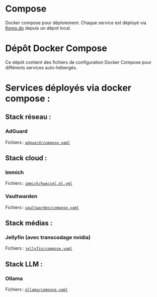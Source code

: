 # Compose

Docker compose pour déploiement. Chaque service est déployé via [Komo.do](https://komo.do/) depuis un dépot local.

# Dépôt Docker Compose

Ce dépôt contient des fichiers de configuration Docker Compose pour différents services auto-hébergés.

# Services déployés via docker compose :

## Stack réseau :

### AdGuard

Fichiers : [`adguard/compose.yaml`](adguard/compose.yaml)

## Stack cloud :

### Immich

Fichiers : [`immich/hwaccel.ml.yml`](immich/compose.yml)

### Vaultwarden

Fichiers : [`vaultwarden/compose.yaml`](vaultwarden/compose.yaml)

## Stack médias :

### Jellyfin (avec transcodage nvidia)

Fichiers : [`jellyfin/compose.yaml`](jellyfin/compose.yaml)

## Stack LLM :

### Ollama

Fichiers : [`ollama/compose.yaml`](ollama/compose.yaml)